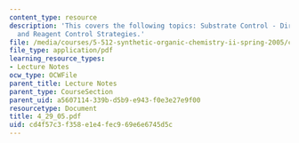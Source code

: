 ```yaml
---
content_type: resource
description: 'This covers the following topics: Substrate Control - Directed Hydrogenation,
  and Reagent Control Strategies.'
file: /media/courses/5-512-synthetic-organic-chemistry-ii-spring-2005/cd4f57c3f358e1e4fec969e6e6745d5c_4_29_05.pdf
file_type: application/pdf
learning_resource_types:
- Lecture Notes
ocw_type: OCWFile
parent_title: Lecture Notes
parent_type: CourseSection
parent_uid: a5607114-339b-d5b9-e943-f0e3e27e9f00
resourcetype: Document
title: 4_29_05.pdf
uid: cd4f57c3-f358-e1e4-fec9-69e6e6745d5c
---
```

